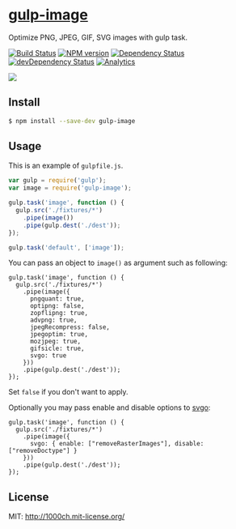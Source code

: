 # [gulp-image](https://npmjs.org/package/gulp-image)

Optimize PNG, JPEG, GIF, SVG images with gulp task.

[![Build Status](https://travis-ci.org/1000ch/gulp-image.svg?branch=master)](https://travis-ci.org/1000ch/gulp-image)
[![NPM version](https://badge.fury.io/js/gulp-image.svg)](http://badge.fury.io/js/gulp-image)
[![Dependency Status](https://david-dm.org/1000ch/gulp-image.svg)](https://david-dm.org/1000ch/gulp-image)
[![devDependency Status](https://david-dm.org/1000ch/gulp-image/dev-status.svg)](https://david-dm.org/1000ch/gulp-image#info=devDependencies)
[![Analytics](https://ga-beacon.appspot.com/UA-49530352-2/gulp-image/readme)](https://github.com/1000ch/gulp-image)

![](https://raw.github.com/1000ch/gulp-image/master/screenshot/terminal.png)

## Install

```sh
$ npm install --save-dev gulp-image
```

## Usage

This is an example of `gulpfile.js`.

```js
var gulp = require('gulp');
var image = require('gulp-image');

gulp.task('image', function () {
  gulp.src('./fixtures/*')
    .pipe(image())
    .pipe(gulp.dest('./dest'));
});

gulp.task('default', ['image']);
```

You can pass an object to `image()` as argument such as following:

```
gulp.task('image', function () {
  gulp.src('./fixtures/*')
    .pipe(image({
      pngquant: true,
      optipng: false,
      zopflipng: true,
      advpng: true,
      jpegRecompress: false,
      jpegoptim: true,
      mozjpeg: true,
      gifsicle: true,
      svgo: true
    }))
    .pipe(gulp.dest('./dest'));
});
```

Set `false` if you don't want to apply.

Optionally you may pass enable and disable options to [svgo](https://github.com/svg/svgo):

```
gulp.task('image', function () {
  gulp.src('./fixtures/*')
    .pipe(image({
      svgo: { enable: ["removeRasterImages"], disable: ["removeDoctype"] }
    }))
    .pipe(gulp.dest('./dest'));
});
```

## License

MIT: http://1000ch.mit-license.org/
